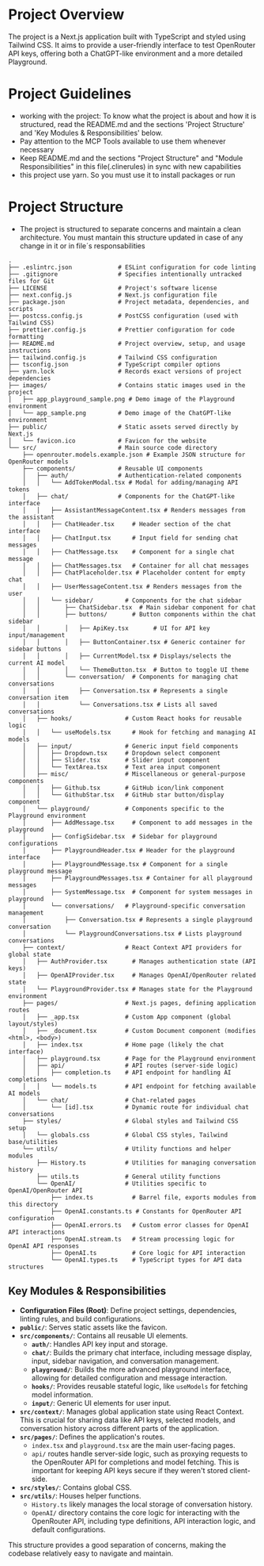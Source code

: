 # Project Overview

The project is a Next.js application built with TypeScript and styled using Tailwind CSS. It aims to provide a user-friendly interface to test OpenRouter API keys, offering both a ChatGPT-like environment and a more detailed Playground.

# Project Guidelines

- working with the project: To know what the project is about and how it is structured, read the README.md and the sections 'Project Structure' and 'Key Modules & Responsibilities' below.
- Pay attention to the MCP Tools available to use them whenever necessary
- Keep README.md and the sections "Project Structure" and "Module Responsibilities" in this file(.clinerules) in sync with new capabilities
- this project use yarn. So you must use it to install packages or run

# Project Structure

- The project is structured to separate concerns and maintain a clean architecture. 
You must mantain this structure updated in case of any change in it or in file´s responsabilities

```
.
├── .eslintrc.json             # ESLint configuration for code linting
├── .gitignore                 # Specifies intentionally untracked files for Git
├── LICENSE                    # Project's software license
├── next.config.js             # Next.js configuration file
├── package.json               # Project metadata, dependencies, and scripts
├── postcss.config.js          # PostCSS configuration (used with Tailwind CSS)
├── prettier.config.js         # Prettier configuration for code formatting
├── README.md                  # Project overview, setup, and usage instructions
├── tailwind.config.js         # Tailwind CSS configuration
├── tsconfig.json              # TypeScript compiler options
├── yarn.lock                  # Records exact versions of project dependencies
├── images/                    # Contains static images used in the project
│   ├── app_playground_sample.png # Demo image of the Playground environment
│   └── app_sample.png         # Demo image of the ChatGPT-like environment
├── public/                    # Static assets served directly by Next.js
│   └── favicon.ico            # Favicon for the website
└── src/                       # Main source code directory
    ├── openrouter.models.example.json # Example JSON structure for OpenRouter models
    ├── components/            # Reusable UI components
    │   ├── auth/              # Authentication-related components
    │   │   └── AddTokenModal.tsx # Modal for adding/managing API tokens
    │   ├── chat/              # Components for the ChatGPT-like interface
    │   │   ├── AssistantMessageContent.tsx # Renders messages from the assistant
    │   │   ├── ChatHeader.tsx     # Header section of the chat interface
    │   │   ├── ChatInput.tsx      # Input field for sending chat messages
    │   │   ├── ChatMessage.tsx    # Component for a single chat message
    │   │   ├── ChatMessages.tsx   # Container for all chat messages
    │   │   ├── ChatPlaceholder.tsx # Placeholder content for empty chat
    │   │   ├── UserMessageContent.tsx # Renders messages from the user
    │   │   └── sidebar/         # Components for the chat sidebar
    │   │       ├── ChatSidebar.tsx  # Main sidebar component for chat
    │   │       ├── buttons/       # Button components within the chat sidebar
    │   │       │   ├── ApiKey.tsx       # UI for API key input/management
    │   │       │   ├── ButtonContainer.tsx # Generic container for sidebar buttons
    │   │       │   ├── CurrentModel.tsx # Displays/selects the current AI model
    │   │       │   └── ThemeButton.tsx  # Button to toggle UI theme
    │   │       └── conversation/  # Components for managing chat conversations
    │   │           ├── Conversation.tsx # Represents a single conversation item
    │   │           └── Conversations.tsx # Lists all saved conversations
    │   ├── hooks/               # Custom React hooks for reusable logic
    │   │   └── useModels.tsx      # Hook for fetching and managing AI models
    │   ├── input/               # Generic input field components
    │   │   ├── Dropdown.tsx     # Dropdown select component
    │   │   ├── Slider.tsx       # Slider input component
    │   │   └── TextArea.tsx     # Text area input component
    │   ├── misc/                # Miscellaneous or general-purpose components
    │   │   ├── Github.tsx       # GitHub icon/link component
    │   │   └── GithubStar.tsx   # GitHub star button/display component
    │   └── playground/          # Components specific to the Playground environment
    │       ├── AddMessage.tsx     # Component to add messages in the playground
    │       ├── ConfigSidebar.tsx  # Sidebar for playground configurations
    │       ├── PlaygroundHeader.tsx # Header for the playground interface
    │       ├── PlaygroundMessage.tsx # Component for a single playground message
    │       ├── PlaygroundMessages.tsx # Container for all playground messages
    │       ├── SystemMessage.tsx  # Component for system messages in playground
    │       └── conversations/   # Playground-specific conversation management
    │           ├── Conversation.tsx # Represents a single playground conversation
    │           └── PlaygroundConversations.tsx # Lists playground conversations
    ├── context/                 # React Context API providers for global state
    │   ├── AuthProvider.tsx       # Manages authentication state (API keys)
    │   ├── OpenAIProvider.tsx     # Manages OpenAI/OpenRouter related state
    │   └── PlaygroundProvider.tsx # Manages state for the Playground environment
    ├── pages/                   # Next.js pages, defining application routes
    │   ├── _app.tsx             # Custom App component (global layout/styles)
    │   ├── _document.tsx        # Custom Document component (modifies <html>, <body>)
    │   ├── index.tsx            # Home page (likely the chat interface)
    │   ├── playground.tsx       # Page for the Playground environment
    │   ├── api/                 # API routes (server-side logic)
    │   │   ├── completion.ts    # API endpoint for handling AI completions
    │   │   └── models.ts        # API endpoint for fetching available AI models
    │   └── chat/                # Chat-related pages
    │       └── [id].tsx         # Dynamic route for individual chat conversations
    ├── styles/                  # Global styles and Tailwind CSS setup
    │   └── globals.css          # Global CSS styles, Tailwind base/utilities
    └── utils/                   # Utility functions and helper modules
        ├── History.ts           # Utilities for managing conversation history
        ├── utils.ts             # General utility functions
        └── OpenAI/              # Utilities specific to OpenAI/OpenRouter API
            ├── index.ts           # Barrel file, exports modules from this directory
            ├── OpenAI.constants.ts # Constants for OpenRouter API configuration
            ├── OpenAI.errors.ts   # Custom error classes for OpenAI API interactions
            ├── OpenAI.stream.ts   # Stream processing logic for OpenAI API responses
            ├── OpenAI.ts          # Core logic for API interaction
            └── OpenAI.types.ts    # TypeScript types for API data structures
```

## Key Modules & Responsibilities

*   **Configuration Files (Root)**: Define project settings, dependencies, linting rules, and build configurations.
*   **`public/`**: Serves static assets like the favicon.
*   **`src/components/`**: Contains all reusable UI elements.
    *   **`auth/`**: Handles API key input and storage.
    *   **`chat/`**: Builds the primary chat interface, including message display, input, sidebar navigation, and conversation management.
    *   **`playground/`**: Builds the more advanced playground interface, allowing for detailed configuration and message interaction.
    *   **`hooks/`**: Provides reusable stateful logic, like `useModels` for fetching model information.
    *   **`input/`**: Generic UI elements for user input.
*   **`src/context/`**: Manages global application state using React Context. This is crucial for sharing data like API keys, selected models, and conversation history across different parts of the application.
*   **`src/pages/`**: Defines the application's routes.
    *   `index.tsx` and `playground.tsx` are the main user-facing pages.
    *   `api/` routes handle server-side logic, such as proxying requests to the OpenRouter API for completions and model fetching. This is important for keeping API keys secure if they weren't stored client-side.
*   **`src/styles/`**: Contains global CSS.
*   **`src/utils/`**: Houses helper functions.
    *   `History.ts` likely manages the local storage of conversation history.
    *   `OpenAI/` directory contains the core logic for interacting with the OpenRouter API, including type definitions, API interaction logic, and default configurations.

This structure provides a good separation of concerns, making the codebase relatively easy to navigate and maintain.
